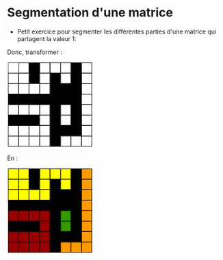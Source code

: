 # Segmentation d'une matrice

 - Petit exercice pour segmenter les différentes parties d'une matrice qui partagent la valeur 1:



Donc, transformer : 

![Matrice initiale](/images/matrice-intiale.jpg)



En :

![Matrice finale](/images/matrice-finale.jpg)



